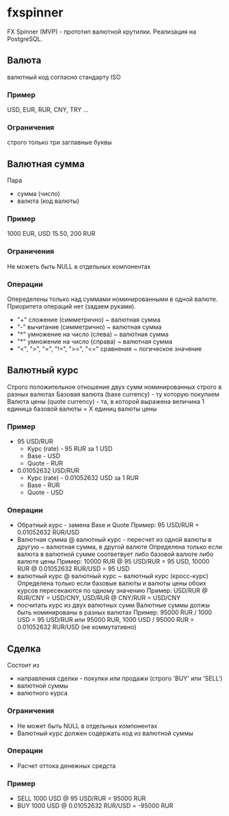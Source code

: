 # fxspinner
FX Spinner (MVP) - прототип валютной крутилки. Реализация на PostgreSQL.
## Валюта
валютный код согласно стандарту  ISO
### Пример
USD, EUR, RUR, CNY, TRY ...
### Ограничения
строго только три заглавные буквы 
## Валютная сумма
Пара 
* сумма (число)
* валюта (код валюты)
### Пример
1000 EUR, USD 15.50, 200 RUR
### Ограничения
Не можеть быть NULL в отдельных компонентах
### Операции
Опеределены только над суммами номинированными в одной валюте. Приоритета операций нет (задаем руками).
* "+" сложение (симметрично) ~ валютная сумма
* "-" вычитание (симметрично) ~ валютная сумма
* "*" умножение на число (слева) ~ валютная сумма
* "*" умножение на число (справа) ~ валютная сумма
* "<", ">", "=", "!=", ">=", "<=" сравнения ~ логическое значение
## Валютный курс
Строго положительное отношение двух сумм номинированных строго в разных валютах
Базовая валюта (base currency) - ту которую покупаем
Валюта цены (quote currency) - та, в которой выражена величина
1 единица базовой валюты = X единиц валюты цены
### Пример
* 95 USD/RUR
    * Курс (rate) - 95 RUR за 1 USD
    * Base - USD
    * Quote - RUR
* 0.01052632 USD/RUR
    * Курс (rate) - 0.01052632 USD за 1 RUR
    * Base - RUR
    * Quote - USD
### Операции
* Обратный курс - замена Base и Quote
    Пример: 95 USD/RUR = 0.01052632 RUR/USD
* Валютная сумма @ валютный курс - пересчет из одной валюты в другую ~ валютная сумма, в другой валюте
    Определена только если валюта в валютной сумме соответвует либо базовой валюте либо валюте цены
    Пример: 10000 RUR @ 95 USD/RUR = 95 USD, 10000 RUR @ 0.01052632 RUR/USD = 95 USD 
* валютный курс @ валютный курс  ~ валютный курс (кросс-курс)
    Определена только если базовые валюты и валюты цены обоих курсов пересекаются по одному значению
    Пример: USD/RUR @ RUR/CNY = USD/CNY, USD/RUR @ CNY/RUR = USD/CNY
* посчитать курс из двух валютных сумм
    Валютные суммы должы быть номинированы в разных валютах
    Пример: 95000 RUR / 1000 USD = 95 USD/RUR или 95000 RUR, 1000 USD / 95000 RUR = 0.01052632 RUR/USD (не коммутативно)
## Сделка
Состоит из
* направления сделки - покупки или продажи (строго 'BUY' или 'SELL')
* валютной суммы
* валютного курса
### Ограничения
* Не может быть NULL в отдельных компонентах
* Валютный курс должен содержать код из валютной суммы
### Операции
* Расчет оттока денежных средста
### Пример
* SELL 1000 USD @ 95 USD/RUR = 95000 RUR 
* BUY 1000 USD @ 0.01052632 RUR/USD = -95000 RUR
